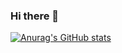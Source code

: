 ### Hi there 👋

[![Anurag's GitHub stats](https://github-readme-stats.vercel.app/apiRafaelRoriz=anuraghazra)](https://github.com/anuraghazra/github-readme-stats)
<!--
**RafaelRoriz/RafaelRoriz** is a ✨ _special_ ✨ repository because its `README.md` (this file) appears on your GitHub profile.

Here are some ideas to get you started:

- 🔭 I’m currently working on ...
- 🌱 I’m currently learning ...
- 👯 I’m looking to collaborate on ...
- 🤔 I’m looking for help with ...
- 💬 Ask me about ...
- 📫 How to reach me: ...
- 😄 Pronouns: ...
- ⚡ Fun fact: ...
-->
